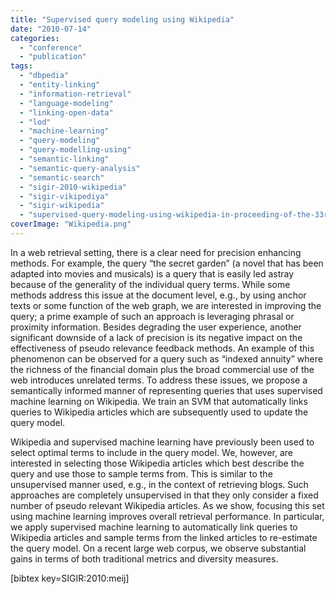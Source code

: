 ```yaml
---
title: "Supervised query modeling using Wikipedia"
date: "2010-07-14"
categories:
  - "conference"
  - "publication"
tags:
  - "dbpedia"
  - "entity-linking"
  - "information-retrieval"
  - "language-modeling"
  - "linking-open-data"
  - "lod"
  - "machine-learning"
  - "query-modeling"
  - "query-modelling-using"
  - "semantic-linking"
  - "semantic-query-analysis"
  - "semantic-search"
  - "sigir-2010-wikipedia"
  - "sigir-vikipediya"
  - "sigir-wikipedia"
  - "supervised-query-modeling-using-wikipedia-in-proceeding-of-the-33rd-international-acm-sigir-conference-on-research-and-development-in-information-retrieval"
coverImage: "Wikipedia.png"
---
```


In a web retrieval setting, there is a clear need for precision enhancing methods. For example, the query “the secret garden” (a novel that has been adapted into movies and musicals) is a query that is easily led astray because of the generality of the individual query terms. While some methods address this issue at the document level, e.g., by using anchor texts or some function of the web graph, we are interested in improving the query; a prime example of such an approach is leveraging phrasal or proximity information. Besides degrading the user experience, another significant downside of a lack of precision is its negative impact on the effectiveness of pseudo relevance feedback methods. An example of this phenomenon can be observed for a query such as “indexed annuity” where the richness of the financial domain plus the broad commercial use of the web introduces unrelated terms. To address these issues, we propose a semantically informed manner of representing queries that uses supervised machine learning on Wikipedia. We train an SVM that automatically links queries to Wikipedia articles which are subsequently used to update the query model.

Wikipedia and supervised machine learning have previously been used to select optimal terms to include in the query model. We, however, are interested in selecting those Wikipedia articles which best describe the query and use those to sample terms from. This is similar to the unsupervised manner used, e.g., in the context of retrieving blogs. Such approaches are completely unsupervised in that they only consider a fixed number of pseudo relevant Wikipedia articles. As we show, focusing this set using machine learning improves overall retrieval performance. In particular, we apply supervised machine learning to automatically link queries to Wikipedia articles and sample terms from the linked articles to re-estimate the query model. On a recent large web corpus, we observe substantial gains in terms of both traditional metrics and diversity measures.

\[bibtex key=SIGIR:2010:meij\]
